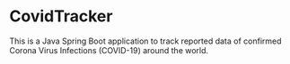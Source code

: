# CovidTracker
This is a Java Spring Boot application to track reported data of confirmed Corona Virus Infections (COVID-19) around the world.
